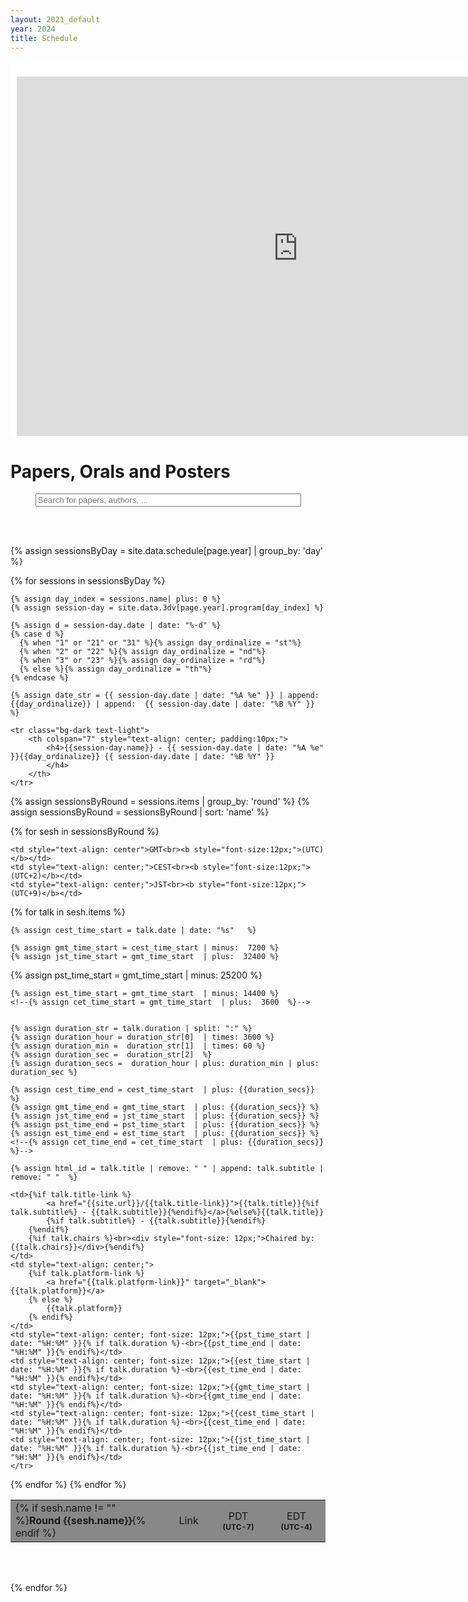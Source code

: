 ```yaml
---
layout: 2021_default
year: 2024
title: Schedule
---
```


<div style="width: 920px; height: 600px; position: relative; margin: auto; display: block">
<div style="background-color: white; position: absolute; top: 0; left: 0; width: 100%; height: 25px"></div>
<div style="background-color: white; position: absolute; top: 0; left: 0; width: 10px; height: 100%"></div>
<iframe src="https://docs.google.com/spreadsheets/d/e/2PACX-1vThkXIBXxf7iZqdZBQw-gX4vFDSf147roBOC1-0AzlRfz8sRmzISyacY0lOQyxdzQOekQJikH5FUOYv/pubhtml?gid=2043701182&amp;single=true&amp;widget=false&amp;headers=false&amp;chrome=false&amp;gridlines=false" width="100%" height="600px"  frameborder="0" style="margin: auto; display:block; width: 100%; height: 100%"></iframe>
</div>

<h1>Papers, Orals and Posters</h1>

<script>
function myFunction() {
  // Declare variables
  var input, filter, ul, li, a, i, txtValue;
  input = document.getElementById('myInput');
  filter = input.value.toUpperCase();
  ul = document.getElementById("myUL");
  li = ul.getElementsByTagName('li');

  // Loop through all list items, and hide those who don't match the search query
  for (i = 0; i < li.length; i++) {
    a = li[i]; // .getElementsByTagName("a")[0];
    txtValue = a.textContent || a.innerText;
    if (txtValue.toUpperCase().indexOf(filter) > -1) {
      li[i].style.display = "";
    } else {
      li[i].style.display = "none";
    }
  }
}
</script>
<div align="center">
<input type="text" id="myInput" onkeyup="myFunction()" placeholder="Search for papers, authors, ..." size="50">
</div>
<ul id="myUL" style="list-style-type: none;"></ul>

<script src="https://ajax.googleapis.com/ajax/libs/jquery/3.7.1/jquery.min.js"></script>

<script type="module">
	import * as d3 from "https://cdn.jsdelivr.net/npm/d3@7/+esm";
	const csv_file_path = '{{site.url}}/schedule.csv';
	let user_name = document.getElementById("name");
	let ul = document.getElementById("myUL");

	const data = await d3.csv(csv_file_path);

	for(let i=1; i<data.length; i++){
		const li = document.createElement("li");
		li.style.backgroundColor = '#E9E9E9';
		li.style.padding = '15px';
		li.style.margin = '15px';
		li.style.borderRadius = '10px';
		li.style.color = 'black';
		const badge = document.createElement("span");
		badge.style.backgroundColor = '#FFFFFF';
		badge.style.padding = '1px 5px 1px 5px';
		badge.style.margin = '0px';
		badge.style.borderRadius = '3px';
		badge.style.color = 'black';
		badge.style.fontSize = '10px';
		badge.style.border = "1px solid gray";
		badge.style.float = "right";

		if (data[i]['title'] == ""){continue;}
		badge.appendChild(document.createTextNode(data[i]['session']));
		li.appendChild(badge);
		li.appendChild(document.createTextNode(data[i]['title']));
		ul.appendChild(li);
	}
</script>
<script src="{{site.url}}/js/jquery.csv.js"></script>

<div>
</div>

<br><br>

{% assign sessionsByDay = site.data.schedule[page.year] | group_by: 'day' %}

{% for sessions in sessionsByDay %}
<table class="table table-striped" style="width:100%;">

<tbody>

	{% assign day_index = sessions.name| plus: 0 %}
	{% assign session-day = site.data.3dv[page.year].program[day_index] %}
	
 	{% assign d = session-day.date | date: "%-d" %}
	{% case d %}
	  {% when "1" or "21" or "31" %}{% assign day_ordinalize = "st"%}
	  {% when "2" or "22" %}{% assign day_ordinalize = "nd"%}
	  {% when "3" or "23" %}{% assign day_ordinalize = "rd"%}
	  {% else %}{% assign day_ordinalize = "th"%}
	{% endcase %}

	{% assign date_str = {{ session-day.date | date: "%A %e" }} | append: {{day_ordinalize}} | append:  {{ session-day.date | date: "%B %Y" }} %}
	
	<tr class="bg-dark text-light">
		<th colspan="7" style="text-align: center; padding:10px;">
			<h4>{{session-day.name}} - {{ session-day.date | date: "%A %e" }}{{day_ordinalize}} {{ session-day.date | date: "%B %Y" }} 
			</h4> 
		</th>
	</tr>

{% assign sessionsByRound = sessions.items | group_by: 'round'  %}
{% assign sessionsByRound = sessionsByRound | sort: 'name'  %}

{% for sesh in sessionsByRound %}

  <tr class="text-light" style="background-color: #888;">
	<td id="Day{{session-day.day}}Round{{sesh.name}}" style="text-align: left; width:50%;">
    	{% if sesh.name != "" %}<b>Round {{sesh.name}}</b>{% endif %}
    </td>
    <td style="text-align: center;">Link</td>
<!--winter-->
<!--
    <td style="text-align: center;">PT<br><b style="font-size:12px;">(UTC-8)</b></td>
    <td style="text-align: center;">ET<br><b style="font-size:12px;">(UTC-5)</b></td>
-->
<!--summer-->
    <td style="text-align: center;">PDT<br><b style="font-size:12px;">(UTC-7)</b></td>
    <td style="text-align: center;">EDT<br><b style="font-size:12px;">(UTC-4)</b></td>

    <td style="text-align: center">GMT<br><b style="font-size:12px;">(UTC)</b></td>
    <td style="text-align: center;">CEST<br><b style="font-size:12px;">(UTC+2)</b></td>
    <td style="text-align: center;">JST<br><b style="font-size:12px;">(UTC+9)</b></td>
  </tr>
  
  

{% for talk in sesh.items %}
  <!--The next two lines are a trick to use CEST as reference because the
  decoding of talk.date seems to do some second counting with respect to GMT by
  default and I was too lazy to look for where this happens (sorry).-->
	{% assign cest_time_start = talk.date | date: "%s"   %}
  <!--It seems that this I need this locally but not when I deploy ... This
  kind of time trick is better left alone ...-->

	{% assign gmt_time_start = cest_time_start | minus:  7200 %}
	{% assign jst_time_start = gmt_time_start  | plus:  32400 %}

<!--winter-->
<!--{% assign pst_time_start = gmt_time_start  | minus: 28800 %}-->

<!--summer-->
  {% assign pst_time_start = gmt_time_start  | minus: 25200 %}

<!--winter-->
<!--{% assign est_time_start = gmt_time_start  | minus: 18000 %}-->

<!--summer-->
	{% assign est_time_start = gmt_time_start  | minus: 14400 %}
	<!--{% assign cet_time_start = gmt_time_start  | plus:  3600  %}-->
	
	
	{% assign duration_str = talk.duration | split: ":" %}
	{% assign duration_hour = duration_str[0]  | times: 3600 %}
	{% assign duration_min =  duration_str[1]  | times: 60 %}
	{% assign duration_sec =  duration_str[2]  %}
	{% assign duration_secs =  duration_hour | plus: duration_min | plus: duration_sec %}
	
	{% assign cest_time_end = cest_time_start  | plus: {{duration_secs}} %}
	{% assign gmt_time_end = gmt_time_start  | plus: {{duration_secs}} %}
	{% assign jst_time_end = jst_time_start  | plus: {{duration_secs}} %}
	{% assign pst_time_end = pst_time_start  | plus: {{duration_secs}} %}	
	{% assign est_time_end = est_time_start  | plus: {{duration_secs}} %}
	<!--{% assign cet_time_end = cet_time_start  | plus: {{duration_secs}} %}-->
	
	{% assign html_id = talk.title | remove: " " | append: talk.subtitle | remove: " "  %}

  <tr id="{{html_id}}" style="margin:10px;">

    <td>{%if talk.title-link %} 
    		<a href="{{site.url}}/{{talk.title-link}}">{{talk.title}}{%if talk.subtitle%} - {{talk.subtitle}}{%endif%}</a>{%else%}{{talk.title}}
    		{%if talk.subtitle%} - {{talk.subtitle}}{%endif%}
    	{%endif%}
    	{%if talk.chairs %}<br><div style="font-size: 12px;">Chaired by: {{talk.chairs}}</div>{%endif%}
    </td>
    <td style="text-align: center;">
    	{%if talk.platform-link %} 
    		<a href="{{talk.platform-link}}" target="_blank">{{talk.platform}}</a>
    	{% else %}
    		{{talk.platform}}
    	{% endif%}
    </td>
    <td style="text-align: center; font-size: 12px;">{{pst_time_start | date: "%H:%M" }}{% if talk.duration %}-<br>{{pst_time_end | date: "%H:%M" }}{% endif%}</td>
    <td style="text-align: center; font-size: 12px;">{{est_time_start | date: "%H:%M" }}{% if talk.duration %}-<br>{{est_time_end | date: "%H:%M" }}{% endif%}</td>
    <td style="text-align: center; font-size: 12px;">{{gmt_time_start | date: "%H:%M" }}{% if talk.duration %}-<br>{{gmt_time_end | date: "%H:%M" }}{% endif%}</td>
    <td style="text-align: center; font-size: 12px;">{{cest_time_start | date: "%H:%M" }}{% if talk.duration %}-<br>{{cest_time_end | date: "%H:%M" }}{% endif%}</td>
    <td style="text-align: center; font-size: 12px;">{{jst_time_start | date: "%H:%M" }}{% if talk.duration %}-<br>{{jst_time_end | date: "%H:%M" }}{% endif%}</td>
    </tr>

{% endfor %}
{% endfor %}

</tbody>
</table>
<br/>
<br/>


{% endfor %}
